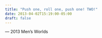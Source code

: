 ```yaml
---
title: "Push one, roll one, push one! TWO!"
date: 2013-04-02T15:19:00-05:00
draft: false
---
```

— 2013 Men’s Worlds